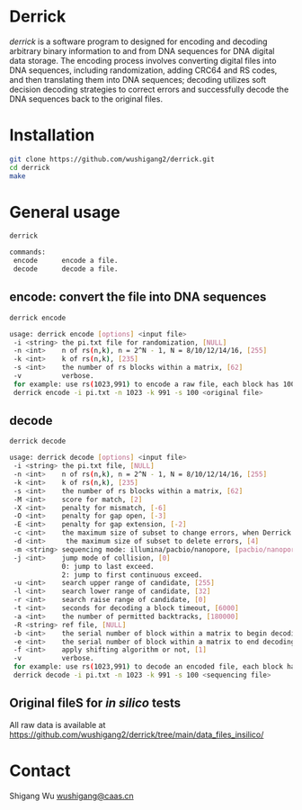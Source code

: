 # Derrick
_derrick_ is a software program to designed for encoding and decoding arbitrary binary information to and from DNA sequences for DNA digital data storage. The encoding process involves converting digital files into DNA sequences, including randomization, adding CRC64 and RS codes, and then translating them into DNA sequences; decoding utilizes soft decision decoding strategies to correct errors and successfully decode the DNA sequences back to the original files.

# Installation
```sh
git clone https://github.com/wushigang2/derrick.git
cd derrick
make
```

# General usage
```sh
derrick
```
```sh
commands:
 encode      encode a file.
 decode      decode a file.
```

## encode: convert the file into DNA sequences
```sh
derrick encode
```
```sh
usage: derrick encode [options] <input file>
 -i <string> the pi.txt file for randomization, [NULL]
 -n <int>    n of rs(n,k), n = 2^N - 1, N = 8/10/12/14/16, [255]
 -k <int>    k of rs(n,k), [235]
 -s <int>    the number of rs blocks within a matrix, [62]
 -v          verbose.
 for example: use rs(1023,991) to encode a raw file, each block has 100 rs.
 derrick encode -i pi.txt -n 1023 -k 991 -s 100 <original file>
```

## decode
```sh
derrick decode
```
```sh
usage: derrick decode [options] <input file>
 -i <string> the pi.txt file, [NULL]
 -n <int>    n of rs(n,k), n = 2^N - 1, N = 8/10/12/14/16, [255]
 -k <int>    k of rs(n,k), [235]
 -s <int>    the number of rs blocks within a matrix, [62]
 -M <int>    score for match, [2]
 -X <int>    penalty for mismatch, [-6]
 -O <int>    penalty for gap open, [-3]
 -E <int>    penalty for gap extension, [-2]
 -c <int>    the maximum size of subset to change errors, when Derrick soft decision decoding searches subset iteratively from the candidate error sets [4]
 -d <int>     the maximum size of subset to delete errors, [4]
 -m <string> sequencing mode: illumina/pacbio/nanopore, [pacbio/nanopore]
 -j <int>    jump mode of collision, [0]
             0: jump to last exceed.
             2: jump to first continuous exceed.
 -u <int>    search upper range of candidate, [255]
 -l <int>    search lower range of candidate, [32]
 -r <int>    search raise range of candidate, [0]
 -t <int>    seconds for decoding a block timeout, [6000]
 -a <int>    the number of permitted backtracks, [180000]
 -R <string> ref file, [NULL]
 -b <int>    the serial number of block within a matrix to begin decoding, [0]
 -e <int>    the serial number of block within a matrix to end decoding, [0]
 -f <int>    apply shifting algorithm or not, [1]
 -v          verbose.
 for example: use rs(1023,991) to decode an encoded file, each block has 100 rs.
 derrick decode -i pi.txt -n 1023 -k 991 -s 100 <sequencing file>
```
## Original fileS for _in silico_ tests 
All  raw data is available at https://github.com/wushigang2/derrick/tree/main/data_files_insilico/

# Contact
Shigang Wu wushigang@caas.cn
